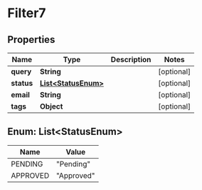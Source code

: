 # Filter7

## Properties
Name | Type | Description | Notes
------------ | ------------- | ------------- | -------------
**query** | **String** |  |  [optional]
**status** | [**List&lt;StatusEnum&gt;**](#List&lt;StatusEnum&gt;) |  |  [optional]
**email** | **String** |  |  [optional]
**tags** | **Object** |  |  [optional]

<a name="List<StatusEnum>"></a>
## Enum: List&lt;StatusEnum&gt;
Name | Value
---- | -----
PENDING | &quot;Pending&quot;
APPROVED | &quot;Approved&quot;
